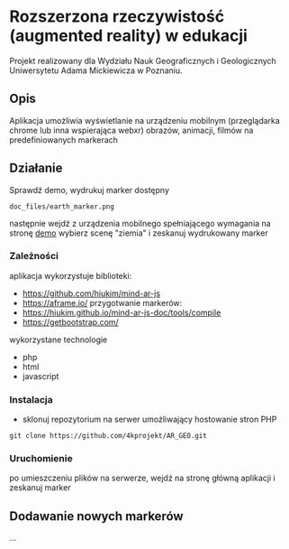 # Rozszerzona rzeczywistość (augmented reality) w edukacji

Projekt realizowany dla Wydziału Nauk Geograficznych i Geologicznych Uniwersytetu Adama Mickiewicza w Poznaniu. 

## Opis

Aplikacja umożliwia wyświetlanie na urządzeniu mobilnym (przeglądarka chrome lub inna wspierająca webxr) obrazów, animacji, filmów na predefiniowanych markerach

## Działanie

Sprawdź demo, wydrukuj marker dostępny 
```
doc_files/earth_marker.png
```
następnie wejdź z urządzenia mobilnego spełniającego wymagania na stronę [demo](https://4kprojekt.home.pl/ar_demo/) wybierz scenę "ziemia" i zeskanuj wydrukowany marker

### Zależności

aplikacja wykorzystuje biblioteki:
* https://github.com/hiukim/mind-ar-js
* https://aframe.io/
przygotwanie markerów:
* https://hiukim.github.io/mind-ar-js-doc/tools/compile
* https://getbootstrap.com/

wykorzystane technologie
* php
* html
* javascript

### Instalacja

* sklonuj repozytorium na serwer umożliwający hostowanie stron PHP
```
git clone https://github.com/4kprojekt/AR_GEO.git
```
### Uruchomienie

po umieszczeniu plików na serwerze, wejdź na stronę główną aplikacji i zeskanuj marker

## Dodawanie nowych markerów

...

